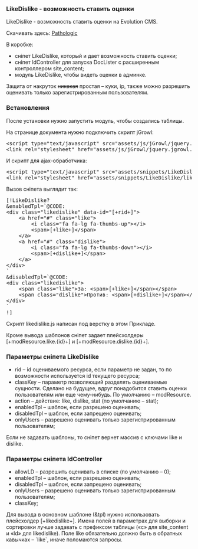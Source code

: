 
<meta http-equiv="Content-Type" content="text/html; charset=utf-8">
<h3>LikeDislike - возможность ставить оценки </h3>
LikeDislike - возможность ставить оценки на Evolution CMS.
<p>Скачивать здесь: <i class="fa fa-github fa-lg text-primary"></i> <a href="https://github.com/Pathologic/LikeDislike" rel="nofollow" target="_blank">Pathologic</a></p>
<p>В коробке:</p>
<ul>
	<li>сніпет LikeDislike, который и дает возможность ставить оценки;</li>
	<li>сніпет ldController для запуска DocLister с расширенным контроллером site_content;</li>
	<li>модуль LikeDislike, чтобы видеть оценки в админке.</li>
</ul>
<p>Защита от накруток <s>никакая</s> простая – куки, ip, также можно разрешить оценивать только зарегистрированным пользователям.</p>
<h3 class="sub-header">Встановлення</h3>
<p>После установки нужно запустить модуль, чтобы создались таблицы.</p>
<p>На странице документа нужно подключить скрипт jGrowl:</p>
<pre class="brush: html;">
&lt;script type="text/javascript" src="assets/js/jGrowl/jquery.jgrowl.min.js"&gt;&lt;/script&gt;
&lt;link rel="stylesheet" href="assets/js/jGrowl/jquery.jgrowl.min.css"&gt;
</pre>

<p>И скрипт для ajax-обработчика:</p>
<pre class="brush: html;">
&lt;script type="text/javascript" src="assets/snippets/LikeDislike/likedislike.js"&gt;&lt;/script&gt;
&lt;link rel="stylesheet" href="assets/snippets/LikeDislike/likedislike.css"&gt;
</pre>

<p>Вызов сніпета выглядит так:</p>
<pre class="brush: html;">
[!LikeDislike? 
&amp;enabledTpl=`@CODE:
&lt;div class="likedislike" data-id="[+rid+]"&gt;
	&lt;a href="#" class="like"&gt;
		&lt;i class="fa fa-lg fa-thumbs-up"&gt;&lt;/i&gt;
		&lt;span&gt;[+like+]&lt;/span&gt;
	&lt;/a&gt;
	&lt;a href="#" class="dislike"&gt;
		&lt;i class="fa fa-lg fa-thumbs-down"&gt;&lt;/i&gt;
		&lt;span&gt;[+dislike+]&lt;/span&gt;
	&lt;/a&gt;
&lt;/div&gt;
` 
&amp;disabledTpl=`@CODE: 
&lt;div class="likedislike"&gt;
	&lt;span class="like"&gt;За: &lt;span&gt;[+like+]&lt;/span&gt;&lt;/span&gt;
	&lt;span class="dislike"&gt;Против: &lt;span&gt;[+dislike+]&lt;/span&gt;&lt;/span&gt;
&lt;/div&gt;
`
!]
</pre>
<p>Скрипт likedislike.js написан под верстку в этом Прикладе.</p>
<p>Кроме вывода шаблонов сніпет задает плейсхолдеры [+modResource.like.{id}+] и [+modResource.dislike.{id}+].</p>
<h3 class="sub-header">Параметры сніпета LikeDislike</h3>
<ul>
	<li><span class="text-bold">rid</span> – id оцениваемого ресурса, если параметр не задан, то по возможности используется id текущего ресурса;</li>
	<li><span class="text-bold">classKey</span> – параметр позволяющий разделять оцениваемые сущности. Сделано на будущее, вдруг понадобится ставить оценки пользователям или еще чему-нибудь. По умолчанию</span> – modResource.</li>
	<li><span class="text-bold">action</span> – действие: like, dislike, stat (по умолчанию – stat);</li>
	<li><span class="text-bold">enabledTpl</span> – шаблон, если разрешено оценивать;</li>
	<li><span class="text-bold">disabledTpl</span> – шаблон, если запрещено оценивать;</li>
	<li><span class="text-bold">onlyUsers</span> – разрешено оценивать только зарегистрированным пользователям;</li>
</ul>
<p>Если не задавать шаблоны, то сніпет вернет массив с ключами like и dislike.</p>

<h3 class="sub-header">Параметры сніпета ldController</h3>
<ul>
	<li><span class="text-bold">allowLD</span> – разрешить оценивать в списке (по умолчанию – 0);</li>
	<li><span class="text-bold">enabledTpl</span> – шаблон, если разрешено оценивать;</li>
	<li><span class="text-bold">disabledTpl</span> – шаблон, если запрещено оценивать;</li>
	<li><span class="text-bold">onlyUsers</span> – разрешено оценивать только зарегистрированным пользователям;</li>
	<li><span class="text-bold">classKey;</span></li>
</ul>
<p>Для вывода в основном шаблоне (&tpl) нужно использовать плейсхолдер [+likedislike+]. Имена полей в параметрах для выборки и сортировки лучше задавать с префиксом таблицы («c» для site_content и «ld» для likedislike). Поле like обязательно должно быть в обратных кавычках – `like`, иначе поломаются запросы.</p>